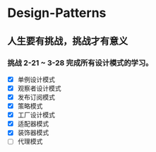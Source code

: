 # Design-Patterns

## 人生要有挑战，挑战才有意义

### 挑战 2-21 ~ 3-28 完成所有设计模式的学习。

- [x] 单例设计模式
- [x] 观察者设计模式
- [x] 发布订阅模式
- [x] 策略模式
- [x] 工厂设计模式
- [x] 适配器模式
- [x] 装饰器模式
- [ ] 代理模式